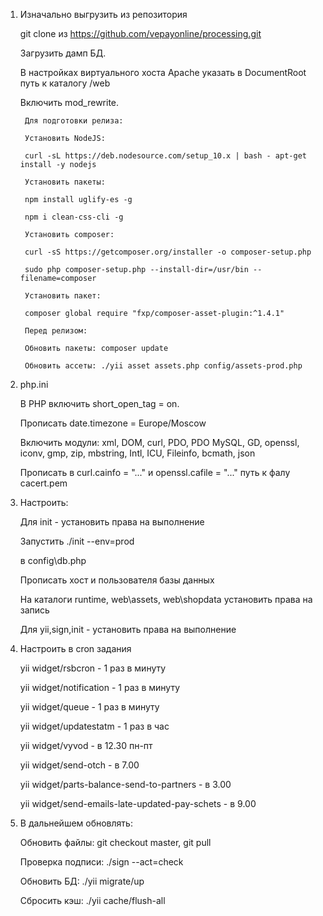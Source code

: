 1. Изначально выгрузить из репозитория

    git clone из https://github.com/vepayonline/processing.git
    
    Загрузить дамп БД.
    
    В настройках виртуального хоста Apache указать в DocumentRoot путь к каталогу /web
    
    Включить mod_rewrite.
      
        Для подготовки релиза: 
    
        Установить NodeJS:
                  
        curl -sL https://deb.nodesource.com/setup_10.x | bash - apt-get install -y nodejs
        
        Установить пакеты:
        
        npm install uglify-es -g
        
        npm i clean-css-cli -g    
        
        Установить composer:
        
        curl -sS https://getcomposer.org/installer -o composer-setup.php
        
        sudo php composer-setup.php --install-dir=/usr/bin --filename=composer
        
        Установить пакет:
        
        composer global require "fxp/composer-asset-plugin:^1.4.1"
        
        Перед релизом:
        
        Обновить пакеты: composer update
        
        Обновить ассеты: ./yii asset assets.php config/assets-prod.php
       
2. php.ini

    В PHP включить short_open_tag = on.
    
    Прописать date.timezone = Europe/Moscow
    
    Включить модули: xml, DOM, curl, PDO, PDO MySQL,  GD, openssl, iconv, gmp, zip, mbstring, Intl, ICU, Fileinfo, bcmath, json
     
    Прописать в curl.cainfo = "..." и openssl.cafile = "..." путь к фалу cacert.pem

3. Настроить:

    Для init - установить права на выполнение
    
    Запустить ./init --env=prod
    
    в config\db.php 
    
    Прописать хост и пользователя базы данных
    
    На каталоги runtime, web\assets, web\shopdata установить права на запись
    
    Для yii,sign,init - установить права на выполнение

4. Настроить в cron задания

    yii widget/rsbcron - 1 раз в минуту
    
    yii widget/notification - 1 раз в минуту
    
    yii widget/queue - 1 раз в минуту
    
    yii widget/updatestatm - 1 раз в час
    
    yii widget/vyvod - в 12.30 пн-пт
    
    yii widget/send-otch - в 7.00
    
    yii widget/parts-balance-send-to-partners - в 3.00
    
    yii widget/send-emails-late-updated-pay-schets - в 9.00

5. В дальнейшем обновлять:

    Обновить файлы: git checkout master, git pull 
    
    Проверка подписи: ./sign --act=check
       
    Обновить БД: ./yii migrate/up 
        
    Сбросить кэш: ./yii cache/flush-all
